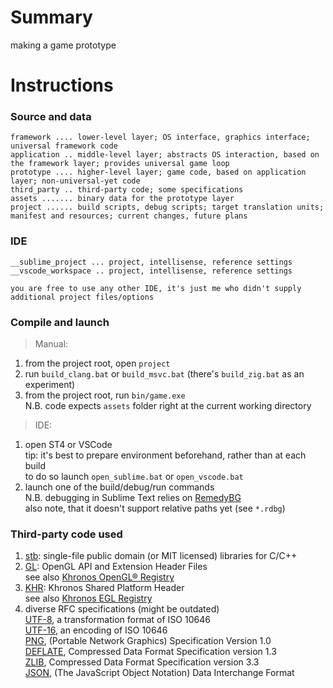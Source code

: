 # Summary
making a game prototype  

# Instructions
### Source and data
```
framework .... lower-level layer; OS interface, graphics interface; universal framework code
application .. middle-level layer; abstracts OS interaction, based on the framework layer; provides universal game loop
prototype .... higher-level layer; game code, based on application layer; non-universal-yet code
third_party .. third-party code; some specifications
assets ....... binary data for the prototype layer
project ...... build scripts, debug scripts; target translation units; manifest and resources; current changes, future plans
```

### IDE
```
__sublime_project ... project, intellisense, reference settings
__vscode_workspace .. project, intellisense, reference settings

you are free to use any other IDE, it's just me who didn't supply additional project files/options
```

### Compile and launch
> Manual:  
1) from the project root, open `project`  
2) run `build_clang.bat` or `build_msvc.bat` (there's `build_zig.bat` as an experiment)  
3) from the project root, run `bin/game.exe`  
   N.B. code expects `assets` folder right at the current working directory  

> IDE:  
1) open ST4 or VSCode  
   tip: it's best to prepare environment beforehand, rather than at each build  
   to do so launch `open_sublime.bat` or `open_vscode.bat`  
2) launch one of the build/debug/run commands  
   N.B. debugging in Sublime Text relies on [RemedyBG](https://remedybg.itch.io/remedybg)  
        also note, that it doesn't support relative paths yet (see `*.rdbg`)  

### Third-party code used
1) [stb](https://github.com/nothings/stb): single-file public domain (or MIT licensed) libraries for C/C++  
2) [GL](https://github.com/KhronosGroup/OpenGL-Registry/tree/master/api/GL): OpenGL API and Extension Header Files  
   see also [Khronos OpenGL® Registry](https://www.khronos.org/registry/OpenGL/index_gl.php)  
3) [KHR](https://github.com/KhronosGroup/EGL-Registry/tree/master/api/KHR): Khronos Shared Platform Header  
   see also [Khronos EGL Registry](https://www.khronos.org/registry/EGL/)  
4) diverse RFC specifications (might be outdated)  
   [UTF-8](https://www.rfc-editor.org/rfc/rfc3629.txt), a transformation format of ISO 10646  
   [UTF-16](https://www.rfc-editor.org/rfc/rfc2781.txt), an encoding of ISO 10646  
   [PNG](https://www.rfc-editor.org/rfc/rfc2083.txt), (Portable Network Graphics) Specification Version 1.0  
   [DEFLATE](https://www.rfc-editor.org/rfc/rfc1951.txt), Compressed Data Format Specification version 1.3  
   [ZLIB](https://www.rfc-editor.org/rfc/rfc1950.txt), Compressed Data Format Specification version 3.3  
   [JSON](https://www.rfc-editor.org/rfc/rfc8259.txt), (The JavaScript Object Notation) Data Interchange Format  
